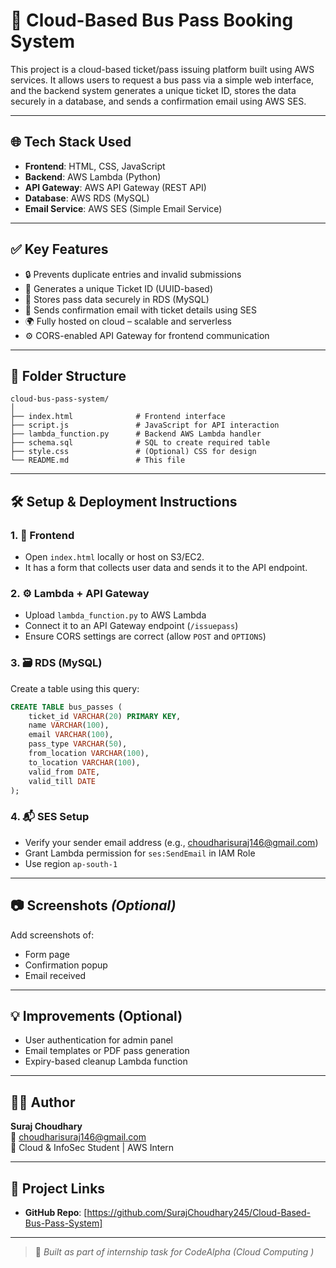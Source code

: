
# 🚌 Cloud-Based Bus Pass Booking System

This project is a cloud-based ticket/pass issuing platform built using AWS services. It allows users to request a bus pass via a simple web interface, and the backend system generates a unique ticket ID, stores the data securely in a database, and sends a confirmation email using AWS SES.

---

## 🌐 Tech Stack Used

- **Frontend**: HTML, CSS, JavaScript
- **Backend**: AWS Lambda (Python)
- **API Gateway**: AWS API Gateway (REST API)
- **Database**: AWS RDS (MySQL)
- **Email Service**: AWS SES (Simple Email Service)

---

## ✅ Key Features

- 🔒 Prevents duplicate entries and invalid submissions
- 🎫 Generates a unique Ticket ID (UUID-based)
- 💾 Stores pass data securely in RDS (MySQL)
- 📧 Sends confirmation email with ticket details using SES
- 🌍 Fully hosted on cloud – scalable and serverless
- ⚙️ CORS-enabled API Gateway for frontend communication

---

## 📂 Folder Structure

```
cloud-bus-pass-system/
│
├── index.html              # Frontend interface
├── script.js               # JavaScript for API interaction
├── lambda_function.py      # Backend AWS Lambda handler
├── schema.sql              # SQL to create required table
├── style.css               # (Optional) CSS for design
└── README.md               # This file
```

---

## 🛠️ Setup & Deployment Instructions

### 1. 🎨 Frontend
- Open `index.html` locally or host on S3/EC2.
- It has a form that collects user data and sends it to the API endpoint.

### 2. ⚙️ Lambda + API Gateway
- Upload `lambda_function.py` to AWS Lambda
- Connect it to an API Gateway endpoint (`/issuepass`)
- Ensure CORS settings are correct (allow `POST` and `OPTIONS`)

### 3. 🗃️ RDS (MySQL)
Create a table using this query:
```sql
CREATE TABLE bus_passes (
    ticket_id VARCHAR(20) PRIMARY KEY,
    name VARCHAR(100),
    email VARCHAR(100),
    pass_type VARCHAR(50),
    from_location VARCHAR(100),
    to_location VARCHAR(100),
    valid_from DATE,
    valid_till DATE
);
```

### 4. 📬 SES Setup
- Verify your sender email address (e.g., choudharisuraj146@gmail.com)
- Grant Lambda permission for `ses:SendEmail` in IAM Role
- Use region `ap-south-1`

---

## 📷 Screenshots *(Optional)*
Add screenshots of:
- Form page
- Confirmation popup
- Email received

---

## 💡 Improvements (Optional)
- User authentication for admin panel
- Email templates or PDF pass generation
- Expiry-based cleanup Lambda function

---

## 👨‍💻 Author

**Suraj Choudhary**  
📧 choudharisuraj146@gmail.com  
📍 Cloud & InfoSec Student | AWS Intern  

---

## 🔗 Project Links

- **GitHub Repo**: [https://github.com/SurajChoudhary245/Cloud-Based-Bus-Pass-System]


---

> 🚀 *Built as part of internship task for CodeAlpha (Cloud Computing )*
